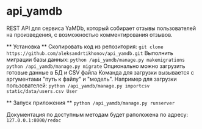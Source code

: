 # api_yamdb
REST API для сервиса YaMDb, который собирает отзывы пользователей на произведения, с возможностью комментирования отзывов.

** Установка **
Скопировать код из репозитория:
`git clone https://github.com/aleksandrtikhonov/api_yamdb.git`
Выполнить миграции базы данных:
`python /api_yamdb/manage.py makemigrations` 
`python /api_yamdb/manage.py migrate`
Опционально можно загрузить готовые данные в БД и CSV файла
Команда для загрузки вызывается с аргументами "путь к файлу" и "модель".
Например для загрузки пользователей:
`python /api_yamdb/manage.py importcsv static/data/users.csv User`

** Запуск приложения **
`python /api_yamdb/manage.py runserver`

Документация по доступным методам будет раположена по адресу:
`127.0.0.1:8000/redoc`